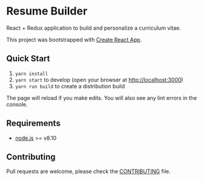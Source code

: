 # Resume Builder
React + Redux application to build and personalize a curriculum vitae.

This project was bootstrapped with [Create React App](https://github.com/facebook/create-react-app).

## Quick Start

1. `yarn install`
2. `yarn start` to develop (open your browser at [http://localhost:3000](http://localhost:3000))
3. `yarn run build` to create a distribution build

The page will reload if you make edits. You will also see any lint errors in the console.

## Requirements

* [node.js](https://nodejs.org) >= v8.10

## Contributing

Pull requests are welcome, please check the [CONTRIBUTING](./.github/CONTRIBUTING.md) file.
